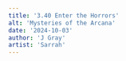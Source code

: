 ```yaml
---
title: '3.40 Enter the Horrors'
alt: 'Mysteries of the Arcana'
date: '2024-10-03'
author: 'J Gray'
artist: 'Sarrah'
---
```

